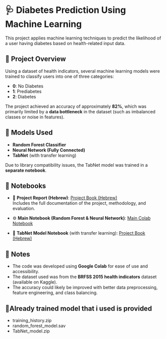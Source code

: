 # 🩺 Diabetes Prediction Using Machine Learning

This project applies machine learning techniques to predict the likelihood of a user having diabetes based on health-related input data.

## 📌 Project Overview

Using a dataset of health indicators, several machine learning models were trained to classify users into one of three categories:
- **0**: No Diabetes  
- **1**: Prediabetes  
- **2**: Diabetes

The project achieved an accuracy of approximately **82%**, which was primarily limited by a **data bottleneck** in the dataset (such as imbalanced classes or noise in features).

## 🧠 Models Used

- **Random Forest Classifier**
- **Neural Network (Fully Connected)**
- **TabNet** (with transfer learning)

Due to library compatibility issues, the TabNet model was trained in a **separate notebook**.

## 🧪 Notebooks

- 📘 **Project Report (Hebrew)**: [Project Book (Hebrew)](https://docs.google.com/document/d/1So-LWDIOUhc9XB8-pspy7mcWFY1YDnDJ_m3fyJQoKbA/edit?usp=sharing)  
  Includes the full documentation of the project, methodology, and evaluation.

- ⚙️ **Main Notebook (Random Forest & Neural Network)**: [Main Colab Notebook](https://colab.research.google.com/drive/16pVncMv7P3mXPHtUmr-4dxAFceJrwdAQ?usp=sharing)

- 🔬 **TabNet Model Notebook** (with transfer learning):  [Project Book (Hebrew)](https://colab.research.google.com/drive/16pVncMv7P3mXPHtUmr-4dxAFceJrwdAQ?usp=sharing)  

## 🚧 Notes

- The code was developed using **Google Colab** for ease of use and accessibility.
- The dataset used was from the **BRFSS 2015 health indicators** dataset (available on Kaggle).
- The accuracy could likely be improved with better data preprocessing, feature engineering, and class balancing.

## 📂​ Already trained model that i used is provided 
- training_history.zip
- random_forest_model.sav
- TabNet_model.zip
